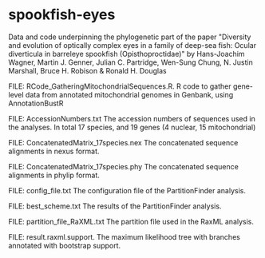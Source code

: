 # spookfish-eyes

Data and code underpinning the phylogenetic part of the paper "Diversity and evolution of optically complex eyes in a family of deep-sea fish: Ocular diverticula in barreleye spookfish (Opisthoproctidae)" by Hans-Joachim Wagner, Martin J. Genner, Julian C. Partridge, Wen-Sung Chung,  N. Justin Marshall, Bruce H. Robison & Ronald H. Douglas

FILE: RCode_GatheringMitochondrialSequences.R.  R code to gather gene-level data from annotated mitochondrial genomes in Genbank, using AnnotationBustR

FILE: AccessionNumbers.txt  The accession numbers of sequences used in the analyses. In total 17 species, and 19 genes (4 nuclear, 15 mitochondrial)

FILE: ConcatenatedMatrix_17species.nex  The concatenated sequence alignments in nexus format.

FILE: ConcatenatedMatrix_17species.phy  The concatenated sequence alignments in phylip format.

FILE: config_file.txt  The configuration file of the PartitionFinder analysis.

FILE: best_scheme.txt  The results of the PartitionFinder analysis.

FILE: partition_file_RaXML.txt  The partition file used in the RaxML analysis.

FILE: result.raxml.support.  The maximum likelihood tree with branches annotated with bootstrap support.
